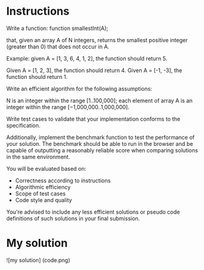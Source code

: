 # Instructions
Write a function: function smallestInt(A);

that, given an array A of N integers, returns the smallest positive integer (greater than 0) that does not occur in A.

Example: given A = [1, 3, 6, 4, 1, 2], the function should return 5.

Given A = [1, 2, 3], the function should return 4.
Given A = [-1, -3], the function should return 1.

Write an efficient algorithm for the following assumptions:

N is an integer within the range [1..100,000];
each element of array A is an integer within the range [−1,000,000..1,000,000].

Write test cases to validate that your implementation conforms to the specification.

Additionally, implement the benchmark function to test the performance of your solution. 
The benchmark should be able to run in the browser and be capable of outputting a reasonably reliable score when comparing solutions in the same environment.

You will be evaluated based on:
- Correctness according to instructions
- Algorithmic efficiency
- Scope of test cases
- Code style and quality

You're advised to include any less efficient solutions or pseudo code definitions of such solutions in your final submission.

# My solution
![my solution]
(code.png)
